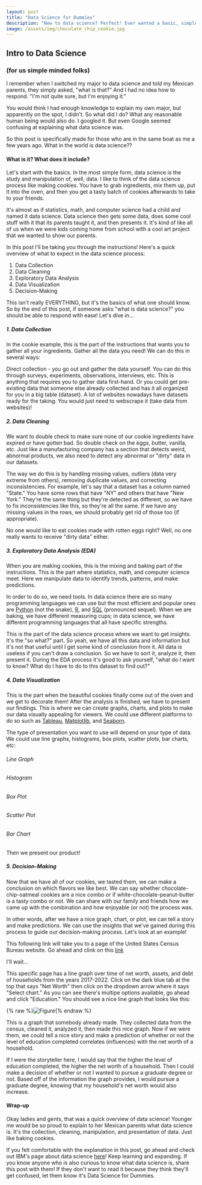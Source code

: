 ```yaml
---
layout: post
title: "Data Science for Dummies"
description: "New to data science? Perfect! Ever wanted a basic, simple rundown of data science? You've come to the right place. So relax, no fancy mumbo jumbo words here. This will be super easy for you to understand. I promise."
image: /assets/img/chocolate_chip_cookie.jpg
---
```


## Intro to Data Science
### (for us simple minded folks)

I remember when I switched my major to data science and told my Mexican parents, they simply asked, "what is that?" And I had no idea how to respond. "I'm not quite sure, but I'm enjoying it." 

You would think I had enough knowledge to explain my own major, but apparently on the spot, I didn't. So what did I do? What any reasonable human being would also do. I googled it. But even Google seemed confusing at explaining what data science was. 

So this post is specifically made for those who are in the same boat as me a few years ago. What in the world is data science??

#### What is it? What does it include?
Let's start with the basics. In the most simple form, data science is the study and manipulation of, well, data. I like to think of the data science process like making cookies. You have to grab ingredients, mix them up, put it into the oven, and then you get a tasty batch of cookies afterwards to take to your friends. 

It's almost as if statistics, math, and computer science had a child and named it data science. Data science then gets some data, does some cool stuff with it that its parents taught it, and then presents it. It's kind of like all of us when we were kids coming home from school with a cool art project that we wanted to show our parents. 

In this post I'll be taking you through the instructions! Here's a quick overview of what to expect in the data science process:
1. Data Collection
2. Data Cleaning
3. Exploratory Data Analysis
4. Data Visualization
5. Decision-Making

This isn't really EVERYTHING, but it's the basics of what one should know. So by the end of this post, if someone asks "what is data science?" you should be able to respond with ease! Let's dive in...


##### 1. Data Collection 
In the cookie example, this is the part of the instructions that wants you to gather all your ingredients. Gather all the data you need! We can do this in several ways:

Direct collection - you go out and gather the data yourself. You can do this through surveys, experiments, observations, interviews, etc. This is anything that requires you to gather data first-hand. Or you could get pre-existing data that someone else already collected and has it all organized for you in a big table (dataset). A lot of websites nowadays have datasets ready for the taking. You would just need to webscrape it (take data from websites)!

##### 2. Data Cleaning
We want to double check to make sure none of our cookie ingredients have expired or have gotten bad. So double check on the eggs, butter, vanilla, etc. Just like a manufacturing company has a section that detects weird, abnormal products, we also need to detect any abnormal or "dirty" data in our datasets.

The way we do this is by handling missing values, outliers (data very extreme from others), removing duplicate values, and correcting inconsistencies. For example, let's say that a dataset has a column named "State." You have some rows that have "NY" and others that have "New York." They're the same thing but they're detected as different, so we have to fix inconsistencies like this, so they're all the same. If we have any missing values in the rows, we should probably get rid of those too (if appropriate).

No one would like to eat cookies made with rotten eggs right? Well, no one really wants to receive "dirty data" either. 

##### 3. Exploratory Data Analysis (EDA)
When you are making cookies, this is the mixing and baking part of the instructions. This is the part where statistics, math, and computer science meet. Here we manipulate data to identify trends, patterns, and make predictions.

In order to do so, we need tools. In data science there are so many programming languages we can use but the most efficient and popular ones are <a href="https://www.python.org" target="_blank">Python</a> (not the snake), <a href="https://www.r-project.org/about.html" target="_blank">R</a>, and <a href="https://www.codecademy.com/catalog/language/sql?g_network=g&g_productchannel=&g_adid=624951458056&g_locinterest=&g_keyword=sql%20for%20beginners&g_acctid=243-039-7011&g_adtype=&g_keywordid=kwd-1924370498&g_ifcreative=&g_campaign=account&g_locphysical=1026980&g_adgroupid=102526215778&g_productid=&g_source=%7Bsourceid%7D&g_merchantid=&g_placement=&g_partition=&g_campaignid=10030170703&g_ifproduct=&utm_id=t_kwd-1924370498:ag_102526215778:cp_10030170703:n_g:d_c&utm_source=google&utm_medium=paid-search&utm_term=sql%20for%20beginners&utm_campaign=US_Language:_Basic_-_Exact&utm_content=624951458056&g_adtype=search&g_acctid=243-039-7011&gad_source=1&gbraid=0AAAAAon8KZHZivikF_SZk0gftp9GP_Cqx&gclid=Cj0KCQiA_NC9BhCkARIsABSnSTb3B968wRvW9Z6UdfSlRGgbM8ijm-AsVRVGIhAlY2Qpjg_UdhtrktYaAiv8EALw_wcB" target="_blank">SQL</a> (pronounced sequel). When we are baking, we have different measuring cups; in data science, we have different programming languages that all have specific strengths.

This is the part of the data science process where we want to get insights. It's the "so what?" part. So yeah, we have all this data and information but it's not that useful until I get some kind of conclusion from it. All data is useless if you can't draw a conclusion. So we have to sort it, analyze it, then present it. During the EDA process it's good to ask yourself, "what do I want to know? What do I have to do to this dataset to find out?" 

##### 4. Data Visualization
This is the part when the beautiful cookies finally come out of the oven and we get to decorate them! After the analysis is finished, we have to present our findings. This is where we can create graphs, charts, and plots to make our data visually appealing for viewers. We could use different platforms to do so such as <a href="https://www.tableau.com/why-tableau/what-is-tableau" target="_blank">Tableau</a>, <a href="https://matplotlib.org" target="_blank">Matplotlib</a>, and <a href="https://seaborn.pydata.org" target="_blank">Seaborn</a>.

The type of presentation you want to use will depend on your type of data. We could use line graphs, histograms, box plots, scatter plots, bar charts, etc:

###### Line Graph

###### Histogram

###### Box Plot

###### Scatter Plot

###### Bar Chart


Then we present our product!


##### 5. Decision-Making
Now that we have all of our cookies, we tasted them, we can make a conclusion on which flavors we like best. We can say whether chocolate-chip-oatmeal cookies are a nice combo or if white-chocolate-peanut-butter is a tasty combo or not. We can share with our family and friends how we came up with the combination and how enjoyable (or not) the process was.

In other words, after we have a nice graph, chart, or plot, we can tell a story and make predictions. We can use the insights that we've gained during this process to guide our decision-making process. Let's look at an example!

This following link will take you to a page of the United States Census Bureau website. Go ahead and clink on this <a href="https://www.census.gov/library/visualizations/interactive/assets-and-debts.html" target="_blank">link</a>

I'll wait...

This specific page has a line graph over time of net worth, assets, and debt of households from the years 2017-2022. Click on the dark blue tab at the top that says "Net Worth" then click on the dropdown arrow where it says "Select chart." As you can see there's multipe options available, go ahead and click "Education." You should see a nice line graph that looks like this:

{% raw %}![Figure]({{site.url}}/{{site.baseurl}}/assets/img/networth.jpg){% endraw %}


This is a graph that somebody already made. They collected data from the census, cleaned it, analyzed it, then made this nice graph. Now if we were them, we could tell a nice story and make a prediction of whether or not the level of education completed correlates (influences) with the net worth of a household. 

If I were the storyteller here, I would say that the higher the level of education completed, the higher the net worth of a household. Then I could make a decision of whether or not I wanted to pursue a graduate degree or not. Based off of the information the graph provides, I would pursue a graduate degree, knowing that my household's net worth would also increase.

#### Wrap-up
Okay ladies and gents, that was a quick overview of data science! Younger me would be so proud to explain to her Mexican parents what data science is. It's the collection, cleaning, manipulation, and presentation of data. Just like baking cookies. 

If you felt comfortable with the explanation in this post, go ahead and check out IBM's page about data science <a href="https://www.ibm.com/think/topics/data-science" target="_blank">here</a>! Keep learning and expanding. If you know anyone who is also curious to know what data science is, share this post with them! If they don't want to read it because they think they'll get confused, let them know it's Data Science for Dummies.




